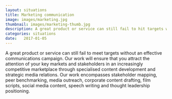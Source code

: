 ```yaml
---
layout: situations
title: Marketing communication
image: images/marketing.jpg
thumbnail: images/marketing-thumb.jpg
description: A great product or service can still fail to hit targets without an effective communications campaign. Our programmes comprise research and strategy, content development and deployment to ensure that your products and services get the attention they deserve.
categories: situations
date:   2017-01-05
---
```


A great product or service can still fail to meet targets without an effective communications campaign. Our work will ensure that you attract the attention of your key markets and stakeholders in an increasingly competitive marketplace through specialised content development and strategic media relations. Our work encompasses stakeholder mapping, peer benchmarking, media outreach, corporate content drafting, film scripts, social media content, speech writing and thought leadership positioning.
